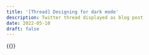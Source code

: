 ```yaml
---
title: '[Thread] Designing for dark mode'
description: Twitter thread displayed as blog post
date: 2022-05-10
draft: false
---
```


{{<threadreader end="1499782912144814087">}}
